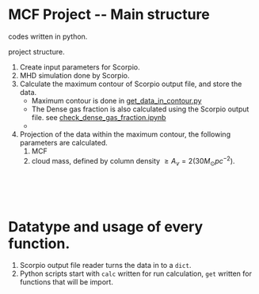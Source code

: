 # MCF Project -- Main structure

codes written in python.

project structure.

1. Create input parameters for Scorpio.
2. MHD simulation done by Scorpio.
3. Calculate the maximum contour of Scorpio output file, and store the data.
    - Maximum contour is done in [get_data_in_contour.py](get_data_in_contour.py)
    - The Dense gas fraction is also calculated using the Scorpio output file. see [check_dense_gas_fraction.ipynb](validation/check_dense_gas_fraction.ipynb)
    - 
4. Projection of the data within the maximum contour, the following parameters are calculated.
    1. MCF
    2. cloud mass, defined by column density $\geq A_v=2(30M_\odot pc^{-2})$.


<br><br><br>

# Datatype and usage of every function.
1. Scorpio output file reader turns the data in to a `dict`.
2. Python scripts start with `calc` written for run calculation, `get` written for functions that will be import.